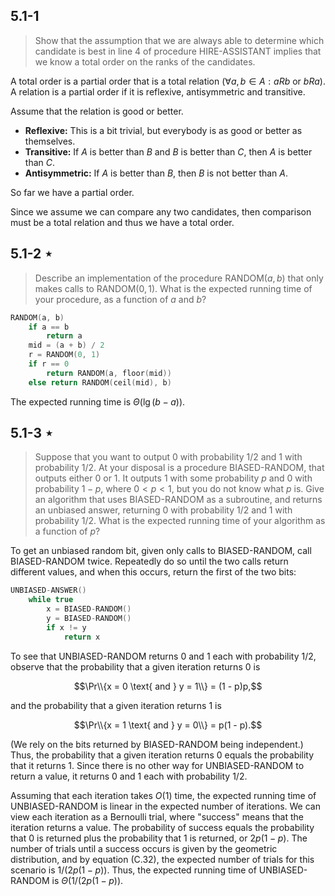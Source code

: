## 5.1-1

> Show that the assumption that we are always able to determine which candidate is best in line 4 of procedure $\text{HIRE-ASSISTANT}$ implies that we know a total order on the ranks of the candidates.

A total order is a partial order that is a total relation $(\forall a, b \in A:aRb \text{ or } bRa)$. 
A relation is a partial order if it is reflexive, antisymmetric and transitive.

Assume that the relation is good or better.

- **Reflexive:** This is a bit trivial, but everybody is as good or better as themselves.
- **Transitive:** If $A$ is better than $B$ and $B$ is better than $C$, then $A$ is better than $C$.
- **Antisymmetric:** If $A$ is better than $B$, then $B$ is not better than $A$.

So far we have a partial order.

Since we assume we can compare any two candidates, then comparison must be a total relation and thus we have a total order.

## 5.1-2 $\star$

> Describe an implementation of the procedure $\text{RANDOM}(a, b)$ that only makes calls to $\text{RANDOM}(0, 1)$. What is the expected running time of your procedure, as a function of $a$ and $b$?

```cpp
RANDOM(a, b)
    if a == b
        return a
    mid = (a + b) / 2
    r = RANDOM(0, 1)
    if r == 0
        return RANDOM(a, floor(mid))
    else return RANDOM(ceil(mid), b)
```

The expected running time is $\Theta(\lg(b - a))$.

## 5.1-3 $\star$

> Suppose that you want to output $0$ with probability $1 / 2$ and $1$ with probability $1 / 2$. At your disposal is a procedure $\text{BIASED-RANDOM}$, that outputs either $0$ or $1$. It outputs $1$ with some probability $p$ and $0$ with probability $1 - p$, where $0 < p < 1$, but you do not know what $p$ is. Give an algorithm that uses $\text{BIASED-RANDOM}$ as a subroutine, and returns an unbiased answer, returning $0$ with probability $1 / 2$ and $1$ with probability $1 / 2$. What is the expected running time of your algorithm as a function of $p$?

To get an unbiased random bit, given only calls to $\text{BIASED-RANDOM}$, call $\text{BIASED-RANDOM}$ twice. Repeatedly do so until the two calls return different values, and when this occurs, return the first of the two bits:

```cpp
UNBIASED-ANSWER()
    while true
        x = BIASED-RANDOM()
        y = BIASED-RANDOM()
        if x != y
            return x 
```

To see that $\text{UNBIASED-RANDOM}$ returns $0$ and $1$ each with probability $1 / 2$, observe that the probability that a given iteration returns $0$ is

$$\Pr\\{x = 0 \text{ and } y = 1\\} = (1 - p)p,$$

and the probability that a given iteration returns $1$ is

$$\Pr\\{x = 1 \text{ and } y = 0\\} = p(1 - p).$$

(We rely on the bits returned by $\text{BIASED-RANDOM}$ being independent.) Thus, the probability that a given iteration returns $0$ equals the probability that it returns $1$. Since there is no other way for $\text{UNBIASED-RANDOM}$ to return a value, it returns $0$ and $1$ each with probability $1 / 2$.

Assuming that each iteration takes $O(1)$ time, the expected running time of $\text{UNBIASED-RANDOM}$ is linear in the expected number of iterations. We can view each iteration as a Bernoulli trial, where "success" means that the iteration returns a value. The probability of success equals the probability that $0$ is returned plus the probability that $1$ is returned, or $2p(1 - p)$. The number of trials until a success occurs is given by the geometric distribution, and by equation $\text{(C.32)}$, the expected number of trials for this scenario is $1 / (2p(1 - p))$. Thus, the expected running time of $\text{UNBIASED-RANDOM}$ is $\Theta(1 / (2p(1 - p))$.
